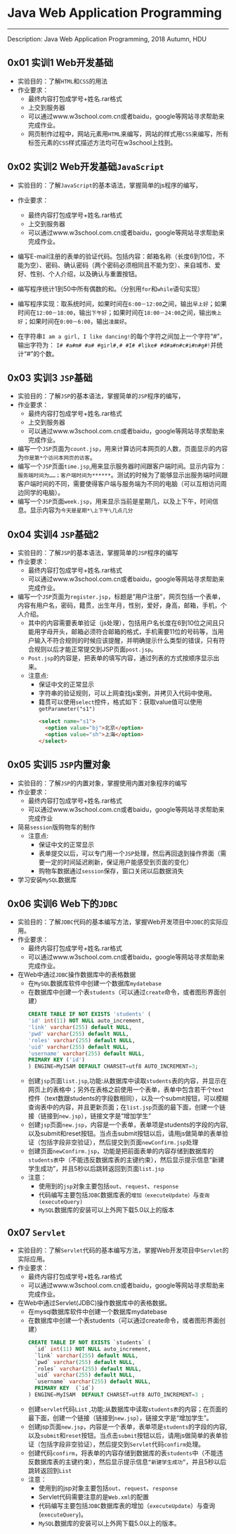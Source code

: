 # Java Web Application Programming  
---
Description: Java Web Application Programming, 2018 Autumn, HDU  

## 0x01 实训1 Web开发基础  
* 实验目的：了解`HTML`和`CSS`的用法  
* 作业要求：  
  * 最终内容打包成学号+姓名.rar格式  
  * 上交到服务器  
  * 可以通过www.w3school.com.cn或者baidu，google等网站寻求帮助来完成作业。  
  * 网页制作过程中，网站元素用`HTML`来编写，网站的样式用`CSS`来编写，所有标签元素的`CSS`样式描述方法均可在w3school上找到。  

## 0x02 实训2 Web开发基础`JavaScript`  
* 实验目的：了解`JavaScript`的基本语法，掌握简单的js程序的编写，  
* 作业要求：  
  * 最终内容打包成学号+姓名.rar格式  
  * 上交到服务器   
  * 可以通过www.w3school.com.cn或者baidu，google等网站寻求帮助来完成作业。  

* 编写E-mail注册的表单的验证代码。包括内容：邮箱名称（长度6到10位，不能为空）、密码、确认密码（两个密码必须相同且不能为空）、来自城市、爱好、性别、个人介绍，以及确认与重置按钮。  
* 编写程序统计1到50中所有偶数的和。（分别用`for`和`while`语句实现）  
* 编写程序实现：取系统时间，如果时间在`6:00－12:00`之间，输出`早上好`；如果时间在`12:00－18:00`，输出`下午好`；如果时间在`18:00－24:00`之间，输出`晚上好`；如果时间在`0:00－6:00`，输出`凌晨好`。  
* 在字符串```I am a girl, I like dancing!```的每个字符之间加上一个字符“#”，输出字符为：
```I# #a#m# #a# #girl#,# #I# #like# #d#a#n#c#i#n#g#!```并统计“#”的个数。  

## 0x03 实训3 `JSP`基础
* 实验目的：了解`JSP`的基本语法，掌握简单的`JSP`程序的编写，
* 作业要求：
  * 最终内容打包成学号+姓名.rar格式
  * 上交到服务器
  * 可以通过www.w3school.com.cn或者baidu，google等网站寻求帮助来完成作业。
* 编写一个`JSP`页面为`count.jsp`，用来计算访问本网页的人数，页面显示的内容为`你是第*个访问本网页的访客`。
* 编写一个`JSP`页面`time.jsp`,用来显示服务器时间跟客户端时间。显示内容为：`服务端时间为……；客户端时间为******`。测试的时候为了能够显示出服务端时间跟客户端时间的不同，需要使得客户端与服务端为不同的电脑（可以互相访问周边同学的电脑）。
* 编写一个`JSP`页面`week.jsp`，用来显示当前是星期几，以及上下午，时间信息。显示内容为`今天是星期*\上下午\几点几分`

## 0x04 实训4 `JSP`基础2  
* 实验目的：了解`JSP`的基本语法，掌握简单的`JSP`程序的编写  
* 作业要求：  
  * 最终内容打包成学号+姓名.rar格式  
  * 可以通过www.w3school.com.cn或者baidu，google等网站寻求帮助来完成作业。  
* 编写一个`JSP`页面为`register.jsp`，标题是“用户注册”，网页包括一个表单，内容有用户名，密码，籍贯，出生年月，性别，爱好，身高，邮箱，手机，个人介绍。  
  * 其中的内容需要表单验证（js处理），包括用户名长度在6到10位之间且只能用字母开头，邮箱必须符合邮箱的格式，手机需要11位的号码等，当用户输入不符合规则的时候应该提醒，并明确提示什么类型的错误，只有符合规则以后才能正常提交到JSP页面`post.jsp`。  
  * `Post.jsp`的内容是，把表单的填写内容，通过列表的方式按顺序显示出来。  
  * 注意点:  
    * 保证中文的正常显示  
    * 字符串的验证规则，可以上网查找js案例，并拷贝入代码中使用。  
    * 籍贯可以使用`select`控件，格式如下：获取value值可以使用`getParameter("s1")`  
        ```html
        <select name="s1">  
          <option value="bj">北京</option>  
          <option value="sh">上海</option>  
        </select>  
        ```

## 0x05 实训5 `JSP`内置对象  
* 实验目的：了解`JSP`的内置对象，掌握使用内置对象程序的编写  
* 作业要求：  
  * 最终内容打包成学号+姓名.rar格式
  * 可以通过www.w3school.com.cn或者baidu，google等网站寻求帮助来完成作业  
* 简易`session`版购物车的制作  
  * 注意点:  
    * 保证中文的正常显示  
    * 表单提交以后，可以专门用一个`JSP`处理，然后再回退到操作界面（需要一定的时间延迟刷新，保证用户能感受到页面的变化）  
    * 购物车数据通过`session`保存，窗口关闭以后数据消失  
* 学习安装`MySQL`数据库  

## 0x06 实训6 Web下的`JDBC`  
* 实验目的：了解`JDBC`代码的基本编写方法，掌握Web开发项目中`JDBC`的实际应用。  
* 作业要求：  
  * 最终内容打包成学号+姓名.rar格式  
  * 可以通过www.w3school.com.cn或者baidu，google等网站寻求帮助来完成作业。  
* 在Web中通过`JDBC`操作数据库中的表格数据  
  * 在`MySQL`数据库软件中创建一个数据库`mydatebase`  
  * 在数据库中创建一个表`students`（可以通过`create`命令，或者图形界面创建）  
	```sql
	CREATE TABLE IF NOT EXISTS 'students' (
	'id' int(11) NOT NULL auto_increment,
	'link' varchar(255) default NULL,
	'pwd' varchar(255) default NULL,
	'roles' varchar(255) default NULL,
	'uid' varchar(255) default NULL,
	'username' varchar(255) default NULL,
	PRIMARY KEY ('id')
    ) ENGINE=MyISAM DEFAULT CHARSET=utf8 AUTO_INCREMENT=3;
	```  
  * 创建`jsp`页面`list.jsp`,功能:从数据库中读取`students`表的内容，并显示在网页上的表格中；另外在表格之前使用一个表单，表单中包含若干个text控件（text数跟students的字段数相同），以及一个submit按钮，可以模糊查询表中的内容，并且更新页面；在`list.jsp`页面的最下面，创建一个链接（链接到`new.jsp`），链接文字是“增加学生”  
  * 创建`jsp`页面`new.jsp`，内容是一个表单，表单项是students的字段的内容,以及submit和reset按钮。当点击submit按钮以后，请用js做简单的表单验证（包括字段非空验证），然后提交到页面`newConfirm.jsp`处理  
  * 创建页面`newConfirm.jsp`，功能是把前面表单的内容存储到数据库的`students表`中（不能违反数据库表的主键约束），然后显示提示信息“新建学生成功”，并且5秒以后跳转返回到页面`list.jsp`  
  * 注意：  
    * 使用到的`jsp`对象主要包括`out`、`request`、`response`  
    * 代码编写主要包括`JDBC`数据库表的`增加（executeUpdate）`与`查询(executeQuery)`  
    * `MySQL`数据库的安装可以上外网下载5.0以上的版本  

## 0x07 `Servlet`  
* 实验目的：了解`Servlet`代码的基本编写方法，掌握Web开发项目中`Servlet`的实际应用。
* 作业要求：
  * 最终内容打包成学号+姓名.rar格式
  * 可以通过www.w3school.com.cn或者baidu，google等网站寻求帮助来完成作业。
* 在Web中通过Servlet(JDBC)操作数据库中的表格数据。
  * 在mysql数据库软件中创建一个数据库mydatebase
  * 在数据库中创建一个表students（可以通过create命令，或者图形界面创建）
	```sql
	CREATE TABLE IF NOT EXISTS `students` (
	  `id` int(11) NOT NULL auto_increment,
	  `link` varchar(255) default NULL,
	  `pwd` varchar(255) default NULL,
	  `roles` varchar(255) default NULL,
	  `uid` varchar(255) default NULL,
	  `username` varchar(255) default NULL,
	  PRIMARY KEY  (`id`)
	) ENGINE=MyISAM  DEFAULT CHARSET=utf8 AUTO_INCREMENT=3 ;
	```
  * 创建`servlet`代码`List` ,功能:从数据库中读取`students表`的内容；在页面的最下面，创建一个链接（链接到`new.jsp`），链接文字是“增加学生”。
  * 创建jsp页面`new.jsp`，内容是一个表单，表单项是`students`的字段的内容,以及`submit`和`reset`按钮。当点击`submit`按钮以后，请用js做简单的表单验证（包括字段非空验证），然后提交到`Servlet`代码`confirm`处理。
  * 创建代码`confirm`，将表单的内容存储到数据库的表`students`中（不能违反数据库表的主键约束），然后显示提示信息`“新建学生成功”`，并且5秒以后跳转返回到`List`
  * 注意：
    * 使用到的jsp对象主要包括`out`、`request`、`response`
    * Servlet代码需要注意的是`Web.xml`的配置
    * 代码编写主要包括`JDBC`数据库表的增加（`executeUpdate`）与查询(`executeQuery`)。
    * `MySQL`数据库的安装可以上外网下载5.0以上的版本。

